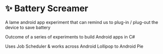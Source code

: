 # ✨ Battery Screamer
A lame android app experiment that can remind us to plug-in / plug-out the device to save battery

Outcome of a series of experiments to build Android apps in C#

Uses Job Scheduler & works across Android Lollipop to Android Pie
